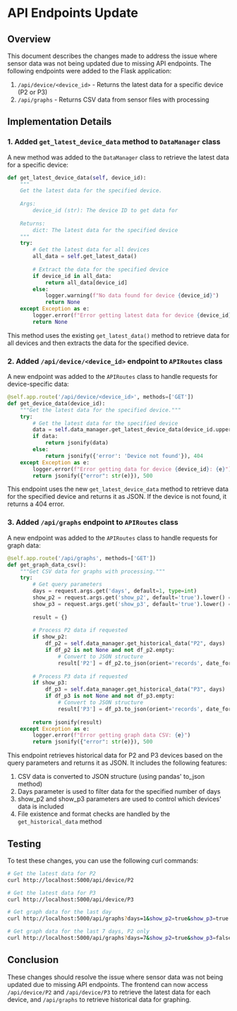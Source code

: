 # API Endpoints Update

## Overview

This document describes the changes made to address the issue where sensor data was not being updated due to missing API endpoints. The following endpoints were added to the Flask application:

1. `/api/device/<device_id>` - Returns the latest data for a specific device (P2 or P3)
2. `/api/graphs` - Returns CSV data from sensor files with processing

## Implementation Details

### 1. Added `get_latest_device_data` method to `DataManager` class

A new method was added to the `DataManager` class to retrieve the latest data for a specific device:

```python
def get_latest_device_data(self, device_id):
    """
    Get the latest data for the specified device.
    
    Args:
        device_id (str): The device ID to get data for
        
    Returns:
        dict: The latest data for the specified device
    """
    try:
        # Get the latest data for all devices
        all_data = self.get_latest_data()
        
        # Extract the data for the specified device
        if device_id in all_data:
            return all_data[device_id]
        else:
            logger.warning(f"No data found for device {device_id}")
            return None
    except Exception as e:
        logger.error(f"Error getting latest data for device {device_id}: {e}")
        return None
```

This method uses the existing `get_latest_data()` method to retrieve data for all devices and then extracts the data for the specified device.

### 2. Added `/api/device/<device_id>` endpoint to `APIRoutes` class

A new endpoint was added to the `APIRoutes` class to handle requests for device-specific data:

```python
@self.app.route('/api/device/<device_id>', methods=['GET'])
def get_device_data(device_id):
    """Get the latest data for the specified device."""
    try:
        # Get the latest data for the specified device
        data = self.data_manager.get_latest_device_data(device_id.upper())
        if data:
            return jsonify(data)
        else:
            return jsonify({'error': 'Device not found'}), 404
    except Exception as e:
        logger.error(f"Error getting data for device {device_id}: {e}")
        return jsonify({"error": str(e)}), 500
```

This endpoint uses the new `get_latest_device_data` method to retrieve data for the specified device and returns it as JSON. If the device is not found, it returns a 404 error.

### 3. Added `/api/graphs` endpoint to `APIRoutes` class

A new endpoint was added to the `APIRoutes` class to handle requests for graph data:

```python
@self.app.route('/api/graphs', methods=['GET'])
def get_graph_data_csv():
    """Get CSV data for graphs with processing."""
    try:
        # Get query parameters
        days = request.args.get('days', default=1, type=int)
        show_p2 = request.args.get('show_p2', default='true').lower() == 'true'
        show_p3 = request.args.get('show_p3', default='true').lower() == 'true'
        
        result = {}
        
        # Process P2 data if requested
        if show_p2:
            df_p2 = self.data_manager.get_historical_data("P2", days)
            if df_p2 is not None and not df_p2.empty:
                # Convert to JSON structure
                result['P2'] = df_p2.to_json(orient='records', date_format='iso')
        
        # Process P3 data if requested
        if show_p3:
            df_p3 = self.data_manager.get_historical_data("P3", days)
            if df_p3 is not None and not df_p3.empty:
                # Convert to JSON structure
                result['P3'] = df_p3.to_json(orient='records', date_format='iso')
        
        return jsonify(result)
    except Exception as e:
        logger.error(f"Error getting graph data CSV: {e}")
        return jsonify({"error": str(e)}), 500
```

This endpoint retrieves historical data for P2 and P3 devices based on the query parameters and returns it as JSON. It includes the following features:

1. CSV data is converted to JSON structure (using pandas' to_json method)
2. Days parameter is used to filter data for the specified number of days
3. show_p2 and show_p3 parameters are used to control which devices' data is included
4. File existence and format checks are handled by the `get_historical_data` method

## Testing

To test these changes, you can use the following curl commands:

```bash
# Get the latest data for P2
curl http://localhost:5000/api/device/P2

# Get the latest data for P3
curl http://localhost:5000/api/device/P3

# Get graph data for the last day
curl http://localhost:5000/api/graphs?days=1&show_p2=true&show_p3=true

# Get graph data for the last 7 days, P2 only
curl http://localhost:5000/api/graphs?days=7&show_p2=true&show_p3=false
```

## Conclusion

These changes should resolve the issue where sensor data was not being updated due to missing API endpoints. The frontend can now access `/api/device/P2` and `/api/device/P3` to retrieve the latest data for each device, and `/api/graphs` to retrieve historical data for graphing.